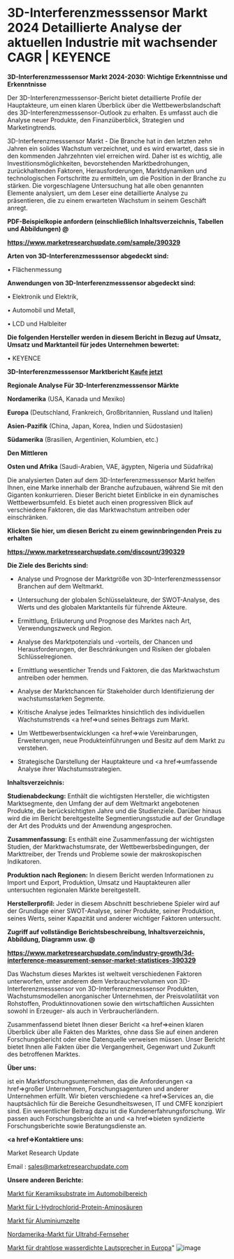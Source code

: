 # 3D-Interferenzmesssensor Markt 2024 Detaillierte Analyse der aktuellen Industrie mit wachsender CAGR | KEYENCE

<strong>3D-Interferenzmesssensor Markt 2024-2030: Wichtige Erkenntnisse und Erkenntnisse</strong>

Der 3D-Interferenzmesssensor-Bericht bietet detaillierte Profile der Hauptakteure, um einen klaren Überblick über die Wettbewerbslandschaft des 3D-Interferenzmesssensor-Outlook zu erhalten. Es umfasst auch die Analyse neuer Produkte, den Finanzüberblick, Strategien und Marketingtrends.

3D-Interferenzmesssensor Markt - Die Branche hat in den letzten zehn Jahren ein solides Wachstum verzeichnet, und es wird erwartet, dass sie in den kommenden Jahrzehnten viel erreichen wird. Daher ist es wichtig, alle Investitionsmöglichkeiten, bevorstehenden Marktbedrohungen, zurückhaltenden Faktoren, Herausforderungen, Marktdynamiken und technologischen Fortschritte zu ermitteln, um die Position in der Branche zu stärken. Die vorgeschlagene Untersuchung hat alle oben genannten Elemente analysiert, um dem Leser eine detaillierte Analyse zu präsentieren, die zu einem erwarteten Wachstum in seinem Geschäft anregt.



<strong><b>PDF-Beispielkopie anfordern (einschließlich Inhaltsverzeichnis, Tabellen und Abbildungen) @ </b></strong>

<strong><a href=https://www.marketresearchupdate.com/sample/390329>

<strong>https://www.marketresearchupdate.com/sample/390329</u></a></strong></strong>



<strong>Arten von 3D-Interferenzmesssensor abgedeckt sind:</strong>

• Flächenmessung



<strong>Anwendungen von 3D-Interferenzmesssensor abgedeckt sind:</strong>

• Elektronik und Elektrik,

• Automobil und Metall,

• LCD und Halbleiter



<strong>Die folgenden Hersteller werden in diesem Bericht in Bezug auf Umsatz, Umsatz und Marktanteil für jedes Unternehmen bewertet:</strong>

• KEYENCE



<strong>3D-Interferenzmesssensor Marktbericht <a href=https://www.marketresearchupdate.com/buynow/390329>Kaufe jetzt</a></strong>



<strong>Regionale Analyse Für 3D-Interferenzmesssensor Märkte</strong>



<strong>Nordamerika</strong> (USA, Kanada und Mexiko)



<strong>Europa</strong> (Deutschland, Frankreich, Großbritannien, Russland und Italien)



<strong>Asien-Pazifik</strong> (China, Japan, Korea, Indien und Südostasien)



<strong>Südamerika</strong> (Brasilien, Argentinien, Kolumbien, etc.)



<strong>Den Mittleren</strong> 

<strong>Osten und Afrika</strong> (Saudi-Arabien, VAE, ägypten, Nigeria und Südafrika)

Die analysierten Daten auf dem 3D-Interferenzmesssensor Markt helfen Ihnen, eine Marke innerhalb der Branche aufzubauen, während Sie mit den Giganten konkurrieren. Dieser Bericht bietet Einblicke in ein dynamisches Wettbewerbsumfeld. Es bietet auch einen progressiven Blick auf verschiedene Faktoren, die das Marktwachstum antreiben oder einschränken.



<strong>Klicken Sie hier, um diesen Bericht zu einem gewinnbringenden Preis zu erhalten
</strong>

<strong><a href=https://www.marketresearchupdate.com/discount/390329>https://www.marketresearchupdate.com/discount/390329</b></u></strong></a>



<strong>Die Ziele des Berichts sind:</strong>

- Analyse und Prognose der Marktgröße von 3D-Interferenzmesssensor Branchen auf dem Weltmarkt.

- Untersuchung der globalen Schlüsselakteure, der SWOT-Analyse, des Werts und des globalen Marktanteils für führende Akteure.

- Ermittlung, Erläuterung und Prognose des Marktes nach Art, Verwendungszweck und Region.

- Analyse des Marktpotenzials und -vorteils, der Chancen und Herausforderungen, der Beschränkungen und Risiken der globalen Schlüsselregionen.

- Ermittlung wesentlicher Trends und Faktoren, die das Marktwachstum antreiben oder hemmen.

- Analyse der Marktchancen für Stakeholder durch Identifizierung der wachstumsstarken Segmente.

- Kritische Analyse jedes Teilmarktes hinsichtlich des individuellen Wachstumstrends <a href=>und</a> seines Beitrags zum Markt.

- Um Wettbewerbsentwicklungen <a href=>wie</a> Vereinbarungen, Erweiterungen, neue Produkteinführungen und Besitz auf dem Markt zu verstehen.

- Strategische Darstellung der Hauptakteure und <a href=>umfas</a>sende Analyse ihrer Wachstumsstrategien.



<strong>Inhaltsverzeichnis:</strong>



<strong>Studienabdeckung:</strong> Enthält die wichtigsten Hersteller, die wichtigsten Marktsegmente, den Umfang der auf dem Weltmarkt angebotenen Produkte, die berücksichtigten Jahre und die Studienziele. Darüber hinaus wird die im Bericht bereitgestellte Segmentierungsstudie auf der Grundlage der Art des Produkts und der Anwendung angesprochen.



<strong>Zusammenfassung:</strong> Es enthält eine Zusammenfassung der wichtigsten Studien, der Marktwachstumsrate, der Wettbewerbsbedingungen, der Markttreiber, der Trends und Probleme sowie der makroskopischen Indikatoren.



<strong>Produktion nach Regionen:</strong> In diesem Bericht werden Informationen zu Import und Export, Produktion, Umsatz und Hauptakteuren aller untersuchten regionalen Märkte bereitgestellt.



<strong>Herstellerprofil:</strong> Jeder in diesem Abschnitt beschriebene Spieler wird auf der Grundlage einer SWOT-Analyse, seiner Produkte, seiner Produktion, seines Werts, seiner Kapazität und anderer wichtiger Faktoren untersucht.



<strong><b>Zugriff auf vollständige Berichtsbeschreibung, Inhaltsverzeichnis, Abbildung, Diagramm usw. @ </b></strong>

<strong><a href=https://www.marketresearchupdate.com/industry-growth/3d-interference-measurement-sensor-market-statistices-390329>https://www.marketresearchupdate.com/industry-growth/3d-interference-measurement-sensor-market-statistices-390329</a></strong>

Das Wachstum dieses Marktes ist weltweit verschiedenen Faktoren unterworfen, unter anderem dem Verbrauchervolumen von 3D-Interferenzmesssensor von 3D-Interferenzmesssensor Produkten, Wachstumsmodellen anorganischer Unternehmen, der Preisvolatilität von Rohstoffen, Produktinnovationen sowie den wirtschaftlichen Aussichten sowohl in Erzeuger- als auch in Verbraucherländern.

Zusammenfassend bietet Ihnen dieser Bericht <a href=>einen</a> klaren Überblick über alle Fakten des Marktes, ohne dass Sie auf einen anderen Forschungsbericht oder eine Datenquelle verweisen müssen. Unser Bericht bietet Ihnen alle Fakten über die Vergangenheit, Gegenwart und Zukunft des betroffenen Marktes.



<strong>Über uns:</strong>

 ist ein Marktforschungsunternehmen, das die Anforderungen <a href=>großer</a> Unternehmen, Forschungsagenturen und anderer Unternehmen erfüllt. Wir bieten verschiedene <a href=>Services</a> an, die hauptsächlich für die Bereiche Gesundheitswesen, IT und CMFE konzipiert sind. Ein wesentlicher Beitrag dazu ist die Kundenerfahrungsforschung. Wir passen auch Forschungsberichte an und <a href=>bieten</a> syndizierte Forschungsberichte sowie Beratungsdienste an.



<strong><a href=>Kontaktiere uns:</a></strong>

Market Research Update

Email : sales@marketresearchupdate.com



<strong>Unsere anderen Berichte:</strong>

<a href=https://www.linkedin.com/pulse/ceramic-substrates-automotive-market-expected>Markt für Keramiksubstrate im Automobilbereich</a>

<a href=https://www.linkedin.com/pulse/l-hydrochloride-protein-amino-acid-market-opportunities>Markt für L-Hydrochlorid-Protein-Aminosäuren</a>

<a href=https://www.linkedin.com/pulse/aluminum-tents-market-size-emerging-trends>Markt für Aluminiumzelte</a>

<a href=https://www.linkedin.com/pulse/north-america-ultrahd-tv-market-2023>Nordamerika-Markt für Ultrahd-Fernseher</a>

<a href=https://www.linkedin.com/pulse/europe-wireless-waterproof-speaker-market-2023>Markt für drahtlose wasserdichte Lautsprecher in Europa</a>"
![image](https://github.com/Gayatrikarjule/Market-Analysis-361/assets/97346546/ab85518c-a6eb-444f-b68a-561c72489271)

